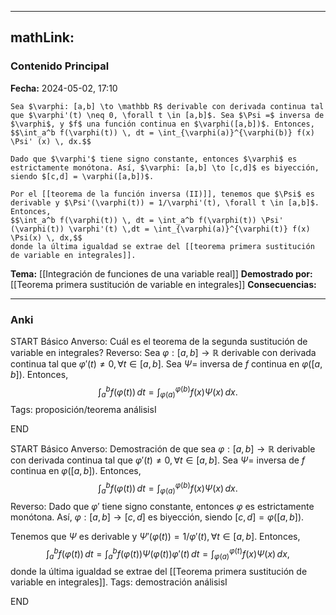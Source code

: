 
---
mathLink:
---
### Contenido Principal

**Fecha:** 2024-05-02, 17:10

```ad-theorem
Sea $\varphi: [a,b] \to \mathbb R$ derivable con derivada continua tal que $\varphi'(t) \neq 0, \forall t \in [a,b]$. Sea $\Psi =$ inversa de $\varphi$, y $f$ una función continua en $\varphi([a,b])$. Entonces,
$$\int_a^b f(\varphi(t)) \, dt = \int_{\varphi(a)}^{\varphi(b)} f(x) \Psi' (x) \, dx.$$
```


```ad-proof
Dado que $\varphi'$ tiene signo constante, entonces $\varphi$ es estrictamente monótona. Así, $\varphi: [a,b] \to [c,d]$ es biyección, siendo $[c,d] = \varphi([a,b])$.

Por el [[teorema de la función inversa (II)]], tenemos que $\Psi$ es derivable y $\Psi'(\varphi(t)) = 1/\varphi'(t), \forall t \in [a,b]$.
Entonces,
$$\int_a^b f(\varphi(t)) \, dt = \int_a^b f(\varphi(t)) \Psi' (\varphi(t)) \varphi'(t) \,dt = \int_{\varphi(a)}^{\varphi(t)} f(x) \Psi(x) \, dx,$$
donde la última igualdad se extrae del [[teorema primera sustitución de variable en integrales]].
```


**Tema:** [[Integración de funciones de una variable real]]
**Demostrado por:** [[Teorema primera sustitución de variable en integrales]]
**Consecuencias:**

---
### Anki

START
Básico
Anverso: Cuál es el teorema de la segunda sustitución de variable en integrales?
Reverso: Sea $\varphi: [a,b] \to \mathbb R$ derivable con derivada continua tal que $\varphi'(t) \neq 0, \forall t \in [a,b]$. Sea $\Psi =$ inversa de $f$ continua en $\varphi([a,b])$. Entonces,
$$\int_a^b f(\varphi(t)) \, dt = \int_{\varphi(a)}^{\varphi(b)} f(x) \Psi (x) \, dx.$$
Tags: proposición/teorema análisisI
<!--ID: 1714669443611-->
END

START
Básico
Anverso: Demostración de que sea $\varphi: [a,b] \to \mathbb R$ derivable con derivada continua tal que $\varphi'(t) \neq 0, \forall t \in [a,b]$. Sea $\Psi =$ inversa de $f$ continua en $\varphi([a,b])$. Entonces,
$$\int_a^b f(\varphi(t)) \, dt = \int_{\varphi(a)}^{\varphi(b)} f(x) \Psi (x) \, dx.$$
Reverso: Dado que $\varphi'$ tiene signo constante, entonces $\varphi$ es estrictamente monótona. Así, $\varphi: [a,b] \to [c,d]$ es biyección, siendo $[c,d] = \varphi([a,b])$.

Tenemos que $\Psi$ es derivable y $\Psi'(\varphi(t)) = 1/\varphi'(t), \forall t \in [a,b]$.
Entonces,
$$\int_a^b f(\varphi(t)) \, dt = \int_a^b f(\varphi(t)) \Psi (\varphi(t)) \varphi'(t) \,dt = \int_{\varphi(a)}^{\varphi(t)} f(x) \Psi(x) \, dx,$$
donde la última igualdad se extrae del [[Teorema primera sustitución de variable en integrales]].
Tags: demostración análisisI
<!--ID: 1714669443616-->
END